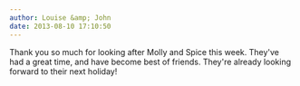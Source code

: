 ```yaml
---
author: Louise &amp; John
date: 2013-08-10 17:10:50
---
```

Thank you so much for looking after Molly and Spice this week. They've had a great time, and have become best of friends. They're already looking forward to their next holiday!

